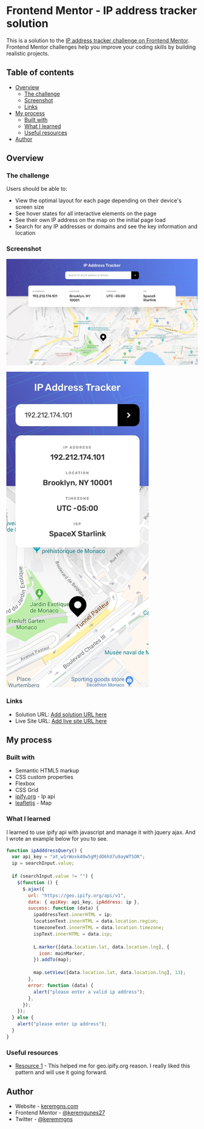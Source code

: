 # Frontend Mentor - IP address tracker solution

This is a solution to the [IP address tracker challenge on Frontend Mentor](https://www.frontendmentor.io/challenges/ip-address-tracker-I8-0yYAH0). Frontend Mentor challenges help you improve your coding skills by building realistic projects.

## Table of contents

- [Overview](#overview)
  - [The challenge](#the-challenge)
  - [Screenshot](#screenshot)
  - [Links](#links)
- [My process](#my-process)
  - [Built with](#built-with)
  - [What I learned](#what-i-learned)
  - [Useful resources](#useful-resources)
- [Author](#author)

## Overview

### The challenge

Users should be able to:

- View the optimal layout for each page depending on their device's screen size
- See hover states for all interactive elements on the page
- See their own IP address on the map on the initial page load
- Search for any IP addresses or domains and see the key information and location

### Screenshot

![](desktop-design.jpg)

![](mobile-design.jpg)

### Links

- Solution URL: [Add solution URL here](https://your-solution-url.com)
- Live Site URL: [Add live site URL here](https://your-live-site-url.com)

## My process

### Built with

- Semantic HTML5 markup
- CSS custom properties
- Flexbox
- CSS Grid
- [ipify.org](https://www.ipify.org/) - Ip api
- [leafletjs](https://leafletjs.com/) - Map

### What I learned

I learned to use ipify api with javascript and manage it with jquery ajax. And I wrote an example below for you to see.

```js
function ipAdddressQuery() {
  var api_key = "at_w1rWoxk40w5gMjdO6hX7u9ayWTSOR";
  ip = searchInput.value;

  if (searchInput.value != "") {
    $(function () {
      $.ajax({
        url: "https://geo.ipify.org/api/v1",
        data: { apiKey: api_key, ipAddress: ip },
        success: function (data) {
          ipaddressText.innerHTML = ip;
          locationText.innerHTML = data.location.region;
          timezoneText.innerHTML = data.location.timezone;
          ispText.innerHTML = data.isp;

          L.marker([data.location.lat, data.location.lng], {
            icon: mainMarker,
          }).addTo(map);

          map.setView([data.location.lat, data.location.lng], 13);
        },
        error: function (data) {
          alert("please enter a valid ip address");
        },
      });
    });
  } else {
    alert("please enter ip address");
  }
}
```

### Useful resources

- [Resource 1](https://geo.ipify.org/) - This helped me for geo.ipify.org reason. I really liked this pattern and will use it going forward.

## Author

- Website - [keremgns.com](https://www.keremgns.com)
- Frontend Mentor - [@keremgunes27](https://www.frontendmentor.io/profile/keremgunes27)
- Twitter - [@keremmgns](https://www.frontendmentor.io/profile/keremgunes27)
